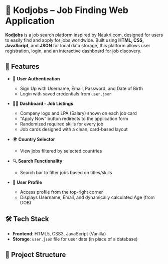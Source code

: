 # 💼 Kodjobs – Job Finding Web Application

**Kodjobs** is a job search platform inspired by Naukri.com, designed for users to easily find and apply for jobs worldwide. Built using **HTML, CSS, JavaScript**, and **JSON** for local data storage, this platform allows user registration, login, and an interactive dashboard for job discovery.

## 🚀 Features

- 🔐 **User Authentication**
  - Sign Up with Username, Email, Password, and Date of Birth
  - Login with saved credentials from `user.json`


- 🧑‍💼 **Dashboard - Job Listings**
  - Company logo and LPA (Salary) shown on each job card
  - “Apply Now” button redirects to the application form
  - Randomized required skills for every job
  - Job cards designed with a clean, card-based layout

- 🌍 **Country Selector**
  - View jobs filtered by selected countries

- 🔍 **Search Functionality**
  - Search bar to filter jobs based on titles/skills

- 👤 **User Profile**
  - Access profile from the top-right corner
  - Displays Username, Email, and dynamically calculated Age (from DOB)

## 🛠️ Tech Stack

- **Frontend**: HTML5, CSS3, JavaScript (Vanilla)
- **Storage**: `user.json` file for user data (in place of a database)

## 📂 Project Structure

